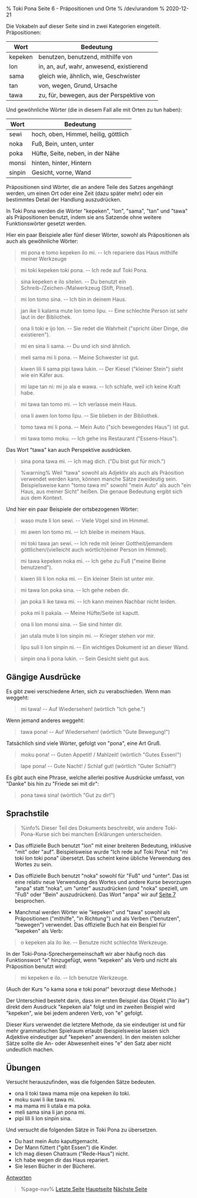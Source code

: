 % Toki Pona Seite 6 - Präpositionen und Orte
% /dev/urandom
% 2020-12-21

Die Vokabeln auf dieser Seite sind in zwei Kategorien eingeteilt. Präpositionen:

| Wort    | Bedeutung                                |
|---------|------------------------------------------|
| kepeken | benutzen, benutzend, mithilfe von        |
| lon     | in, an, auf, wahr, anwesend, existierend |
| sama    | gleich wie, ähnlich, wie, Geschwister    |
| tan     | von, wegen, Grund, Ursache               |
| tawa    | zu, für, bewegen, aus der Perspektive von|

Und gewöhnliche Wörter (die in diesem Fall alle mit Orten zu tun haben):

| Wort    | Bedeutung                                |
|---------|------------------------------------------|
| sewi    | hoch, oben, Himmel, heilig, göttlich     |
| noka    | Fuß, Bein, unten, unter                  |
| poka    | Hüfte, Seite, neben, in der Nähe         |
| monsi   | hinten, hinter, Hintern                  |
| sinpin  | Gesicht, vorne, Wand                     |

Präpositionen sind Wörter, die an andere Teile des Satzes angehängt werden, um einen Ort 
oder eine Zeit (dazu später mehr) oder ein bestimmtes Detail der Handlung auszudrücken.

In Toki Pona werden die Wörter "kepeken", "lon", "sama", "tan" und "tawa" als Präpositionen 
benutzt, indem sie ans Satzende ohne weitere Funktionswörter gesetzt werden.

Hier ein paar Beispiele aller fünf dieser Wörter, sowohl als Präpositionen als auch als 
gewöhnliche Wörter:

> mi pona e tomo kepeken ilo mi. -- Ich repariere das Haus mithilfe meiner Werkzeuge

> mi toki kepeken toki pona. -- Ich rede auf Toki Pona.

> sina kepeken e ilo sitelen. -- Du benutzt ein Schreib-/Zeichen-/Malwerkzeug (Stift, Pinsel).

> mi lon tomo sina. -- Ich bin in deinem Haus.

> jan ike li kalama mute lon tomo lipu. -- Eine schlechte Person ist sehr laut in der Bibliothek.

> ona li toki e ijo lon. -- Sie redet die Wahrheit ("spricht über Dinge, die existieren").

> mi en sina li sama. -- Du und ich sind ähnlich.

> meli sama mi li pona. -- Meine Schwester ist gut.

> kiwen lili li sama pipi tawa lukin. -- Der Kiesel ("kleiner Stein") sieht wie ein Käfer aus.

> mi lape tan ni: mi jo ala e wawa. -- Ich schlafe, weil ich keine Kraft habe.

> mi tawa tan tomo mi. -- Ich verlasse mein Haus.

> ona li awen lon tomo lipu. -- Sie blieben in der Bibliothek.

> tomo tawa mi li pona. -- Mein Auto ("sich bewegendes Haus") ist gut.

> mi tawa tomo moku. -- Ich gehe ins Restaurant ("Essens-Haus").

Das Wort "tawa" kan auch Perspektive ausdrücken.

> sina pona tawa mi. -- Ich mag dich. ("Du bist gut für mich.")

> %warning%
> Weil "tawa" sowohl als Adjektiv als auch als Präosition verwendet werden kann, 
> können manche Sätze zweideutig sein. Beispielsweise kann "tomo tawa mi" sowohl 
> "mein Auto" als auch "ein Haus, aus meiner Sicht" heißen. Die genaue Bedeutung 
> ergibt sich aus dem Kontext.

Und hier ein paar Beispiele der ortsbezogenen Wörter:

> waso mute li lon sewi. -- Viele Vögel sind im Himmel.

> mi awen lon tomo mi. -- Ich bleibe in meinem Haus.

> mi toki tawa jan sewi. -- Ich rede mit (einer Gottheit/jemandem 
> göttlichen/(vielleicht auch wörtlich)einer Person im Himmel).

> mi tawa kepeken noka mi. -- Ich gehe zu Fuß ("meine Beine benutzend").

> kiwen lili li lon noka mi. -- Ein kleiner Stein ist unter mir.

> mi tawa lon poka sina. -- Ich gehe neben dir.

> jan poka li ike tawa mi. -- Ich kann meinen Nachbar nicht leiden.

> poka mi li pakala. -- Meine Hüfte/Seite ist kaputt.

> ona li lon monsi sina. -- Sie sind hinter dir.

> jan utala mute li lon sinpin mi. -- Krieger stehen vor mir.

> lipu suli li lon sinpin ni. -- Ein wichtiges Dokument ist an dieser Wand.

> sinpin ona li pona lukin. -- Sein Gesicht sieht gut aus.

## Gängige Ausdrücke

Es gibt zwei verschiedene Arten, sich zu verabschieden. Wenn man weggeht:

> mi tawa! -- Auf Wiedersehen! (wörtlich "Ich gehe.")

Wenn jemand anderes weggeht:
 
> tawa pona! -- Auf Wiedersehen! (wörtlich "Gute Bewegung!")

Tatsächlich sind viele Wörter, gefolgt von "pona", eine Art Gruß.

> moku pona! -- Guten Appetit! / Mahlzeit! (wörtlich "Gutes Essen!")

> lape pona! -- Gute Nacht! / Schlaf gut! (wörtlich "Guter Schlaf!")

Es gibt auch eine Phrase, welche allerlei positive Ausdrücke umfasst, von "Danke" bis hin zu "Friede sei mit dir":

> pona tawa sina! (wörtlich "Gut zu dir!")

## Sprachstile

> %info%
> Dieser Teil des Dokuments beschreibt, wie andere Toki-Pona-Kurse sich bei 
> manchen Erklärungen unterscheiden.

* Das offizielle Buch benutzt "lon" mit einer breiteren Bedeutung, inklusive "mit" oder "auf". 
Beispielsweise wurde "Ich rede auf Toki Pona" mit "mi toki lon toki pona" übersetzt. Das 
scheint keine übliche Verwendung des Wortes zu sein.

* Das offizielle Buch benutzt "noka" sowohl für "Fuß" und "unter". Das ist eine relativ neue 
Verwendung des Wortes und andere Kurse bevorzugen "anpa" statt "noka", um "unter" auszudrücken 
(und "noka" speziell, um "Fuß" oder "Bein" auszudrücken). Das Wort "anpa" wir auf 
[Seite 7](de/7) besprochen.

* Manchmal werden Wörter wie "kepeken" und "tawa" sowohl als Präpositionen ("mithilfe", 
"in Richtung") und als Verben ("benutzen", "bewegen") verwendet. Das offizielle Buch hat ein 
Beispiel für "kepeken" als Verb:

> o kepeken ala ilo ike. -- Benutze nicht schlechte Werkzeuge.

In der Toki-Pona-Sprechergemeinschaft wir aber häufig noch das Funktionswort "e" hinzugefügt, 
wenn "kepeken" als Verb und nicht als Präposition benutzt wird:

> mi kepeken e ilo. -- Ich benutze Werkzeuge.

(Auch der Kurs "o kama sona e toki pona!" bevorzugt diese Methode.)

Der Unterschied besteht darin, dass im ersten Beispiel das Objekt ("ilo ike") direkt dem 
Ausdruck "kepeken ala" folgt und im zweiten Beispiel wird "kepeken", wie bei jedem anderen 
Verb, von "e" gefolgt.

Dieser Kurs verwendet die letztere Methode, da sie eindeutiger ist und für mehr grammatischen 
Spielraum erlaubt (beispielsweise lassen sich Adjektive eindeutiger auf "kepeken" anwenden). 
In den meisten solcher Sätze sollte die An- oder Abwesenheit eines "e" den Satz aber nicht 
undeutlich machen.

## Übungen

Versucht herauszufinden, was die folgenden Sätze bedeuten.

* ona li toki tawa mama mije ona kepeken ilo toki.
* moku suwi li ike tawa mi.
* ma mama mi li utala e ma poka.
* meli sama sina li jan pona mi.
* pipi lili li lon sinpin sina.

Und versucht die folgenden Sätze in Toki Pona zu übersetzen.

* Du hast mein Auto kaputtgemacht.
* Der Mann füttert ("gibt Essen") die Kinder.
* Ich mag diesen Chatraum ("Rede-Haus") nicht.
* Ich habe wegen dir das Haus repariert.
* Sie lesen Bücher in der Bücherei.

[Antworten](de/answers#p6)

> %page-nav%
> [Letzte Seite](de/5)
> [Hauptseite](de)
> [Nächste Seite](de/7)
